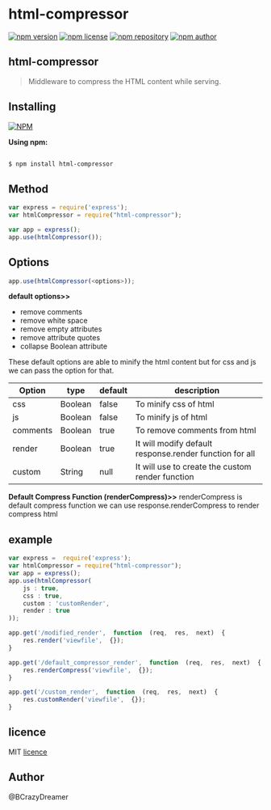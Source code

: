 # html-compressor
[![npm version](https://img.shields.io/npm/v/html-compressor.svg?style=flat-square)](https://www.npmjs.org/package/html-compressor)
[![npm license](https://img.shields.io/static/v1.svg?label=License&message=MIT&color=informational)](https://github.com/nepsho/html-compressor/blob/master/LICENSE)
[![npm repository](https://img.shields.io/static/v1.svg?label=Repository&message=GitHub&color=yellow)](https://github.com/nepsho/html-compressor)
[![npm author](https://img.shields.io/static/v1.svg?label=Author&message=bcrazydreamer&color=success)](https://www.npmjs.com/~bcrazydreamer)

## html-compressor
> Middleware to compress the HTML content while serving.
  

## Installing

[![NPM](https://nodei.co/npm/html-compressor.png?mini=true)](https://www.npmjs.org/package/html-compressor)

  

**Using npm:**

```bash

$ npm install html-compressor

```
## Method
```js
var express = require('express');
var htmlCompressor = require("html-compressor");
```
```js
var app = express();
app.use(htmlCompressor());
```
## Options
```js
app.use(htmlCompressor(<options>));
```
**default options>>**
- remove comments
- remove white space
- remove empty attributes
- remove attribute quotes
- collapse Boolean attribute

These default options are able to minify the html content but for css and js we can pass the option for that.

| Option | type | default | description|
|--|--|--|--|
| css | Boolean | false | To minify css of html|
| js | Boolean | false | To minify js of html|
| comments | Boolean | true | To remove comments from html|
| render | Boolean | true | It will modify default response.render function for all|
| custom | String | null | It will use to create the custom render function |

**Default Compress Function (renderCompress)>>**
renderCompress is default compress function we can use response.renderCompress to render compress html

## example
```js
var express =  require('express');
var htmlCompressor = require("html-compressor");
var app = express();
app.use(htmlCompressor(
	js : true,
	css : true,
	custom : 'customRender',
	render : true
));

app.get('/modified_render',  function  (req,  res,  next)  {
	res.render('viewfile',  {});
}

app.get('/default_compressor_render',  function  (req,  res,  next)  {
	res.renderCompress('viewfile',  {});
}

app.get('/custom_render',  function  (req,  res,  next)  {
	res.customRender('viewfile',  {});
}
```

## licence
MIT [licence](https://github.com/nepsho/html-compressor/blob/master/LICENSE)

## Author
@BCrazyDreamer
